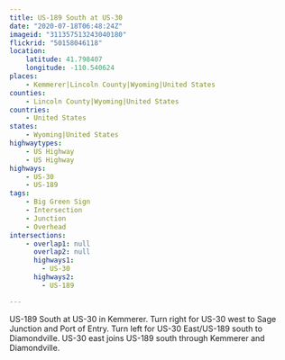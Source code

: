 ```yaml
---
title: US-189 South at US-30
date: "2020-07-18T06:48:24Z"
imageid: "311357513243040180"
flickrid: "50158046118"
location:
    latitude: 41.798407
    longitude: -110.540624
places:
    - Kemmerer|Lincoln County|Wyoming|United States
counties:
    - Lincoln County|Wyoming|United States
countries:
    - United States
states:
    - Wyoming|United States
highwaytypes:
    - US Highway
    - US Highway
highways:
    - US-30
    - US-189
tags:
    - Big Green Sign
    - Intersection
    - Junction
    - Overhead
intersections:
    - overlap1: null
      overlap2: null
      highways1:
        - US-30
      highways2:
        - US-189

---
```

US-189 South at US-30 in Kemmerer.  Turn right for US-30 west to Sage Junction and Port of Entry.  Turn left for US-30 East/US-189 south to Diamondville.  US-30 east joins US-189 south through Kemmerer and Diamondville.